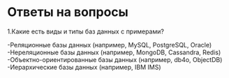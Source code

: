 # Ответы на вопросы
1.Какие есть виды и типы баз данных с примерами?

-Реляционные базы данных (например, MySQL, PostgreSQL, Oracle)
-Нереляционные базы данных (например, MongoDB, Cassandra, Redis)
-Объектно-ориентированные базы данных (например, db4o, ObjectDB)
-Иерархические базы данных (например, IBM IMS)


